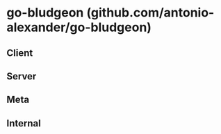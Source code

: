 # go-bludgeon (github.com/antonio-alexander/go-bludgeon)

## Client

## Server

## Meta

## Internal
